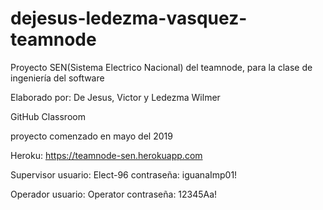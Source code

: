 # dejesus-ledezma-vasquez-teamnode

Proyecto SEN(Sistema Electrico Nacional) del teamnode, para la clase de ingeniería del software

Elaborado por: De Jesus, Victor y Ledezma Wilmer

GitHub Classroom 

proyecto comenzado en mayo del 2019


Heroku: https://teamnode-sen.herokuapp.com

Supervisor 
usuario: Elect-96 
contraseña: iguanaImp01!

Operador 
usuario: Operator 
contraseña: 12345Aa!
